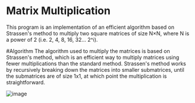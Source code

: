 # Matrix Multiplication
This program is an implementation of an efficient algorithm based on Strassen's method to multiply two square matrices of size N×N, where N is a power of 2 (i.e. 2, 4, 8, 16, 32... 2^i).

#Algorithm
The algorithm used to multiply the matrices is based on Strassen's method, which is an efficient way to multiply matrices using fewer multiplications than the standard method. Strassen's method works by recursively breaking down the matrices into smaller submatrices, until the submatrices are of size 1x1, at which point the multiplication is straightforward.

![image](https://user-images.githubusercontent.com/83876261/229367088-02b4c21b-3258-478c-ae4b-4c465dfe1d08.png)
